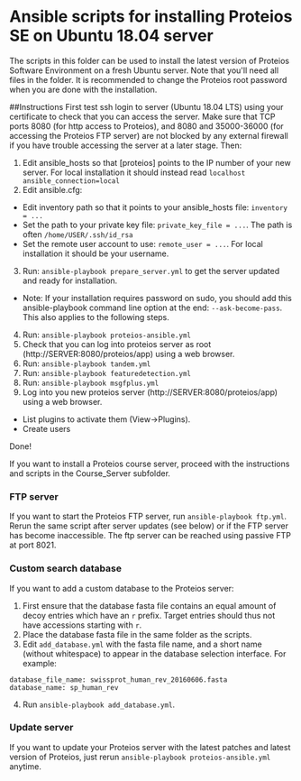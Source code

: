 # Ansible scripts for installing Proteios SE on Ubuntu 18.04 server

The scripts in this folder can be used to install the latest version of Proteios Software Environment on a fresh Ubuntu server. Note that you'll need all files in the folder. It is recommended to change the Proteios root password when you are done with the installation.

##Instructions 
First test ssh login to server (Ubuntu 18.04 LTS) using your certificate to check that you can access the server. Make sure that TCP ports 8080 (for http access to Proteios), and
8080 and 35000-36000 (for accessing the Proteios FTP server) are not blocked by any external firewall if you have trouble accessing the server at a later stage. 
Then:

1. Edit ansible_hosts so that [proteios] points to the IP number of your new server. For local installation it should instead read `localhost ansible_connection=local`
2. Edit ansible.cfg:
  * Edit inventory path so that it points to your ansible_hosts file: `inventory = ...`
  * Set the path to your private key file: `private_key_file = ...`. The path is often `/home/USER/.ssh/id_rsa`
  * Set the remote user account to use: `remote_user = ...`. For local installation it should be your username.
3. Run: `ansible-playbook prepare_server.yml` to get the server updated and ready for installation.
  - Note: If your installation requires password on sudo, you should add this ansible-playbook command line option at the end: `--ask-become-pass`. This also applies to the following steps. 
4. Run: `ansible-playbook proteios-ansible.yml`
5. Check that you can log into proteios server as root (http://SERVER:8080/proteios/app) using a web browser.
6. Run: `ansible-playbook tandem.yml`
7. Run: `ansible-playbook featuredetection.yml`
8. Run: `ansible-playbook msgfplus.yml`
9. Log into you new proteios server (http://SERVER:8080/proteios/app) using a web browser. 
  * List plugins to activate them (View->Plugins). 
  * Create users

Done!

If you want to install a Proteios course server, proceed with the instructions and scripts in the Course_Server subfolder.  

### FTP server
If you want to start the Proteios FTP server, run `ansible-playbook ftp.yml`. Rerun the same script after server updates (see below) or if the FTP server has become inaccessible.
The ftp server can be reached using passive FTP at port 8021.  

### Custom search database
If you want to add a custom database to the Proteios server:

 1. First ensure that the database fasta file contains an equal amount of decoy entries which have an `r` prefix. Target entries should thus not have accessions starting with `r`.  
 2. Place the database fasta file in the same folder as the scripts.
 3. Edit `add_database.yml` with the fasta file name, and a short name (without whitespace) to appear in the database selection interface. For example:
```
database_file_name: swissprot_human_rev_20160606.fasta
database_name: sp_human_rev
```
 4. Run `ansible-playbook add_database.yml`.

### Update server
If you want to update your Proteios server with the latest patches and latest version of Proteios, just rerun `ansible-playbook proteios-ansible.yml` anytime.

